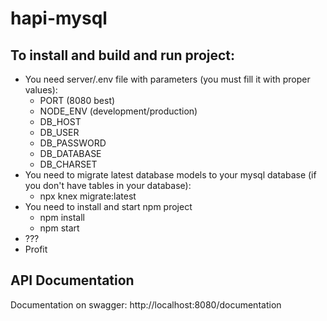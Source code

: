 # hapi-mysql

## To install and build and run project:
- You need server/.env file with parameters (you must fill it with proper values):
  - PORT (8080 best)
  - NODE_ENV (development/production)
  - DB_HOST
  - DB_USER
  - DB_PASSWORD
  - DB_DATABASE
  - DB_CHARSET
 - You need to migrate latest database models to your mysql database (if you don't have tables in your database):
    - npx knex migrate:latest
 - You need to install and start npm project
    - npm install
    - npm start
 - ???
 - Profit
 
## API Documentation
Documentation on swagger: http://localhost:8080/documentation
